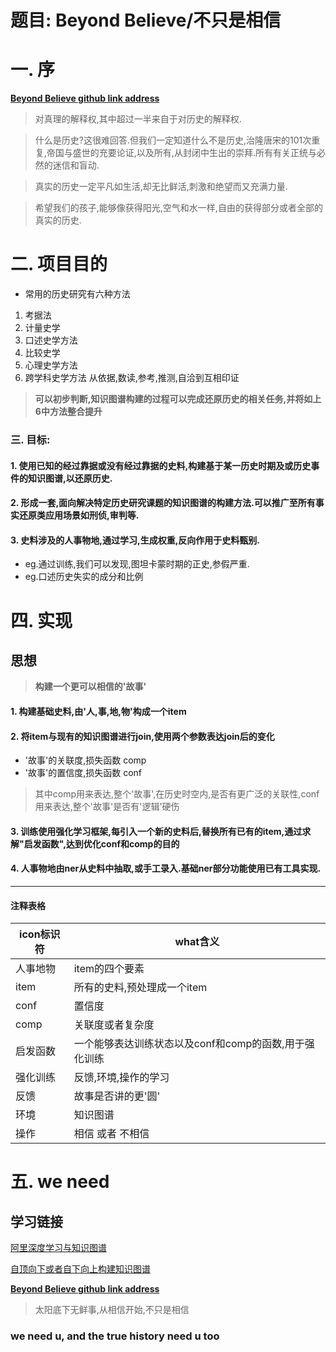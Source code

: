 # 题目: Beyond Believe/不只是相信

# 一. 序

[**Beyond Believe github link address**](https://github.com/scmsqhn/BeyondBelieve.git)

> 对真理的解释权,其中超过一半来自于对历史的解释权.

> 什么是历史?这很难回答.但我们一定知道什么不是历史,治隆唐宋的101次重复,帝国与盛世的充要论证,以及所有,从封闭中生出的崇拜.所有有关正统与必然的迷信和盲动.

> 真实的历史一定平凡如生活,却无比鲜活,刺激和绝望而又充满力量.

> 希望我们的孩子,能够像获得阳光,空气和水一样,自由的获得部分或者全部的真实的历史.

# 二. 项目目的
- 常用的历史研究有六种方法
1. 考据法
2. 计量史学
3. 口述史学方法
4. 比较史学
5. 心理史学方法
6. 跨学科史学方法
从依据,数读,参考,推测,自洽到互相印证
> **可以初步判断,知识图谱构建的过程可以完成还原历史的相关任务,并将如上6中方法整合提升**
### 三. 目标: 
#### 1. 使用已知的经过靠据或没有经过靠据的史料,构建基于某一历史时期及或历史事件的知识图谱,以还原历史.
#### 2. 形成一套,面向解决特定历史研究课题的知识图谱的构建方法.可以推广至所有事实还原类应用场景如刑侦,审判等.
#### 3. 史料涉及的人事物地,通过学习,生成权重,反向作用于史料甄别.
- eg.通过训练,我们可以发现,图坦卡蒙时期的正史,参假严重.
- eg.口述历史失实的成分和比例

# 四. 实现
## 思想 
> **构建一个更可以相信的'故事'**
#### 1. 构建基础史料,由'人,事,地,物'构成一个item
#### 2. 将item与现有的知识图谱进行join,使用两个参数表达join后的变化
- '故事'的关联度,损失函数 comp
- '故事'的置信度,损失函数 conf
> 其中comp用来表达,整个'故事',在历史时空内,是否有更广泛的关联性,conf用来表达,整个'故事'是否有'逻辑'硬伤
#### 3. 训练使用强化学习框架,每引入一个新的史料后,替换所有已有的item,通过求解"启发函数",达到优化conf和comp的目的
#### 4. 人事物地由ner从史料中抽取,或手工录入.基础ner部分功能使用已有工具实现.

---
#### 注释表格
icon标识符 | what含义
---|---
人事地物 | item的四个要素
item | 所有的史料,预处理成一个item
conf | 置信度
comp | 关联度或者复杂度
启发函数 | 一个能够表达训练状态以及conf和comp的函数,用于强化训练
强化训练 | 反馈,环境,操作的学习
反馈 | 故事是否讲的更'圆'
环境 | 知识图谱
操作 | 相信 或者 不相信

# 五. we need
## 学习链接
[阿里深度学习与知识图谱](https://blog.csdn.net/b0Q8cpra539haFS7/article/details/79563143)

[自顶向下或者自下向上构建知识图谱](https://blog.csdn.net/Class_guy/article/details/79152987)

[**Beyond Believe github link address**](https://github.com/scmsqhn/BeyondBelieve.git)

> 太阳底下无鲜事,从相信开始,不只是相信
### we need u, and the true history need u too
